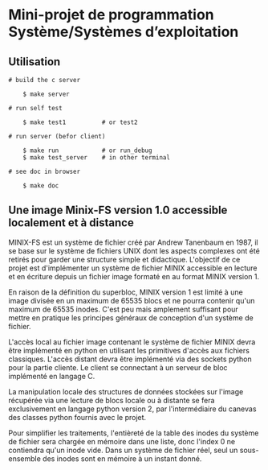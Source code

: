 # Mini-projet de programmation Système/Systèmes d’exploitation 

## Utilisation 


```
# build the c server

    $ make server

# run self test

    $ make test1          # or test2

# run server (befor client)

    $ make run            # or run_debug
    $ make test_server    # in other terminal

# see doc in browser

    $ make doc

```


## Une image Minix-FS version 1.0 accessible localement et à distance 

MINIX-FS est un système de fichier créé par Andrew Tanenbaum en 1987, il se base sur le système
de fichiers UNIX dont les aspects complexes ont été retirés pour garder une structure simple et
didactique. L'objectif de ce projet est d'implémenter un système de fichier MINIX accessible en
lecture et en écriture depuis un fichier image formaté en au format MINIX version 1.

En raison de la définition du superbloc, MINIX version 1 est limité à une image divisée en un
maximum de 65535 blocs et ne pourra contenir qu'un maximum de 65535 inodes. C'est peu mais
amplement suffisant pour mettre en pratique les principes généraux de conception d'un système de
fichier.

L'accès local au fichier image contenant le système de fichier MINIX devra être implémenté en
python en utilisant les primitives d'accès aux fichiers classiques. L'accès distant devra être
implémenté via des sockets python pour la partie cliente. Le client se connectant à un serveur de
bloc implémenté en langage C.

La manipulation locale des structures de données stockées sur l'image récupérée via une lecture de
blocs locale ou à distante se fera exclusivement en langage python version 2, par l'intermédiaire du
canevas des classes python fournis avec le projet.

Pour simplifier les traitements, l'entièreté de la table des inodes du système de fichier sera chargée
en mémoire dans une liste, donc l'index 0 ne contiendra qu'un inode vide. Dans un système de
fichier réel, seul un sous-ensemble des inodes sont en mémoire à un instant donné.

